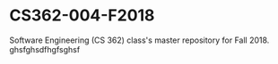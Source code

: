 # CS362-004-F2018
Software Engineering (CS 362) class's master repository for Fall 2018. 
ghsfghsdfhgfsghsf